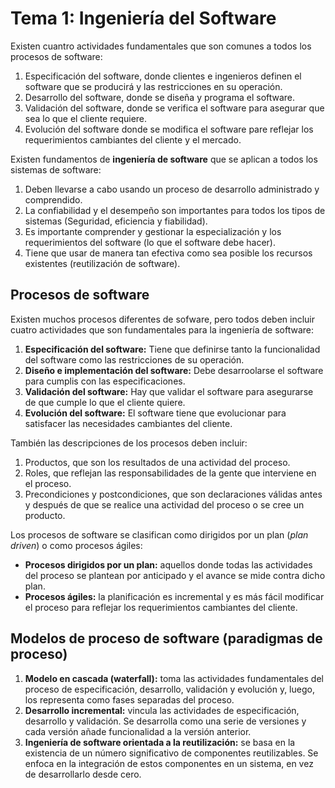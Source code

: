 # Tema 1: Ingeniería del Software
Existen cuantro actividades fundamentales que son comunes a todos los procesos de software:
1. Especificación del software, donde clientes e ingenieros definen el software que se producirá y las restricciones en su operación.
2. Desarrollo del software, donde se diseña y programa el software.
3. Validación del software, donde se verifica el software para asegurar que sea lo que el cliente requiere.
4. Evolución del software donde se modifica el software pare reflejar los requerimientos cambiantes del cliente y el mercado.

Existen fundamentos de **ingeniería de software** que se aplican a todos los sistemas de software:
1. Deben llevarse a cabo usando un proceso de desarrollo administrado y comprendido.
2. La confiabilidad y el desempeño son importantes para todos los tipos de sistemas (Seguridad, eficiencia y fiabilidad).
3. Es importante comprender y gestionar la especialización y los requerimientos del software (lo que el software debe hacer).
4. Tiene que usar de manera tan efectiva como sea posible los recursos existentes (reutilización de software).

## Procesos de software
Existen muchos procesos diferentes de sofware, pero todos deben incluir cuatro actividades que son fundamentales para la ingeniería de software:
1. **Especificación del software:** Tiene que definirse tanto la funcionalidad del software como las restricciones de su operación.
2. **Diseño e implementación del software:** Debe desarroolarse el software para cumplis con las especificaciones.
3. **Validación del software:** Hay que validar el software para asegurarse de que cumple lo que el cliente quiere.
4. **Evolución del software:** El software tiene que evolucionar para satisfacer las necesidades cambiantes del cliente.

También las descripciones de los procesos deben incluir:
1. Productos, que son los resultados de una actividad del proceso.
2. Roles, que reflejan las responsabilidades de la gente que interviene en el proceso.
3. Precondiciones y postcondiciones, que son declaraciones válidas antes y después de que se realice una actividad del proceso o se cree un producto.

Los procesos de software se clasifican como dirigidos por un plan (*plan driven*) o como procesos ágiles:
* **Procesos dirigidos por un plan:** aquellos donde todas las actividades del proceso se plantean por anticipado y el avance se mide contra dicho plan.
* **Procesos ágiles:** la planificación es incremental y es más fácil modificar el proceso para reflejar los requerimientos cambiantes del cliente.

## Modelos de proceso de software (paradigmas de proceso)
1. **Modelo en cascada (waterfall):** toma las actividades fundamentales del proceso de especificación, desarrollo, validación y evolución y, luego, los representa como fases separadas del proceso.
2. **Desarrollo incremental:** vincula las actividades de especificación, desarrollo y validación. Se desarrolla como una serie de versiones y cada versión añade funcionalidad a la versión anterior.
3. **Ingeniería de software orientada a la reutilización:** se basa en la existencia de un número significativo de componentes reutilizables. Se enfoca en la integración de estos componentes en un sistema, en vez de desarrollarlo desde cero.